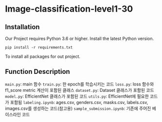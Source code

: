 # Image-classification-level1-30

## Installation
Our Project requires Python 3.6 or higher. Install the latest Python version.

```
pip install -r requirements.txt
```
To install all packages for out project.

## Function Description
`main.py`: main 함수
`train.py`: 한 epoch를 학습시키는 코드
`loss.py`: loss 함수와 f1_score metric 계산이 포함된 클래스
`dataset.py`: Dataset 클래스가 포함된 코드
`model.py`: EfficientNet 클래스가 포함된 코드
`utils.py`: EfficientNet에 필요한 코드가 포함됨
`labeling.ipynb`: ages.csv, genders.csv, masks.csv, labels.csv, images.csv를 생성하는 코드(참고용)
`sample_submission.ipynb`: 기존에 주어진 베이스라인 코드
